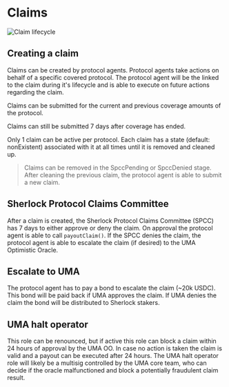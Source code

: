 # Claims

![Claim lifecycle](https://i.imgur.com/BEjncCz.png)

## Creating a claim

Claims can be created by protocol agents. Protocol agents take actions on behalf of a specific covered protocol. The protocol agent will be the linked to the claim during it's lifecycle and is able to execute on future actions regarding the claim.

Claims can be submitted for the current and previous coverage amounts of the protocol.

Claims can still be submitted 7 days after coverage has ended.

Only 1 claim can be active per protocol. Each claim has a state (default: nonExistent) associated with it at all times until it is removed and cleaned up.

> Claims can be removed in the SpccPending or SpccDenied stage. After cleaning the previous claim, the protocol agent is able to submit a new claim.

## Sherlock Protocol Claims Committee

After a claim is created, the Sherlock Protocol Claims Committee (SPCC) has 7 days to either approve or deny the claim. On approval the protocol agent is able to call `payoutClaim()`. If the SPCC denies the claim, the protocol agent is able to escalate the claim (if desired) to the UMA Optimistic Oracle.

## Escalate to UMA

The protocol agent has to pay a bond to escalate the claim (~20k USDC). This bond will be paid back if UMA approves the claim. If UMA denies the claim the bond will be distributed to Sherlock stakers.

## UMA halt operator

This role can be renounced, but if active this role can block a claim within 24 hours of approval by the UMA OO. In case no action is taken the claim is valid and a payout can be executed after 24 hours. The UMA halt operator role will likely be a multisig controlled by the UMA core team, who can decide if the oracle malfunctioned and block a potentially fraudulent claim result.
